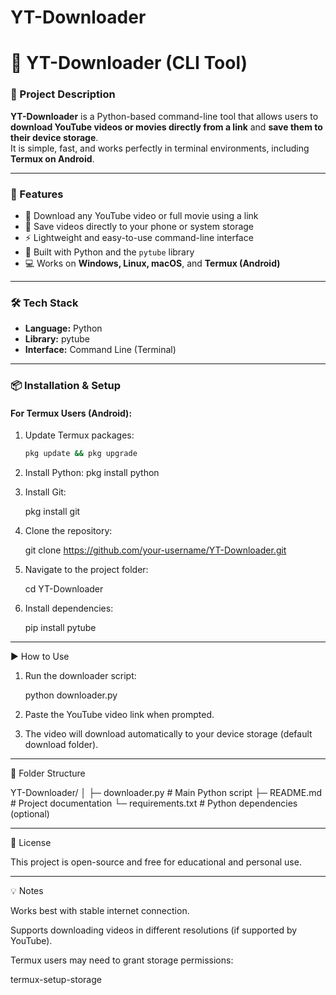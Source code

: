 # YT-Downloader
# 🧰 YT-Downloader (CLI Tool)

### 📖 Project Description
**YT-Downloader** is a Python-based command-line tool that allows users to **download YouTube videos or movies directly from a link** and **save them to their device storage**.  
It is simple, fast, and works perfectly in terminal environments, including **Termux on Android**.

---

### 🚀 Features
- 🎥 Download any YouTube video or full movie using a link  
- 💾 Save videos directly to your phone or system storage  
- ⚡ Lightweight and easy-to-use command-line interface  
- 🐍 Built with Python and the `pytube` library  
- 💻 Works on **Windows, Linux, macOS**, and **Termux (Android)**  

---

### 🛠️ Tech Stack
- **Language:** Python  
- **Library:** pytube  
- **Interface:** Command Line (Terminal)

---

### 📦 Installation & Setup

#### **For Termux Users (Android):**
1. Update Termux packages:
   ```bash
   pkg update && pkg upgrade

2. Install Python:
   pkg install python


4. Install Git:

   pkg install git


5. Clone the repository:

   git clone https://github.com/your-username/YT-Downloader.git


6. Navigate to the project folder:

   cd YT-Downloader


7. Install dependencies:

   pip install pytube




---

▶️ How to Use

1. Run the downloader script:

   python downloader.py


2. Paste the YouTube video link when prompted.


3. The video will download automatically to your device storage (default download folder).




---

📁 Folder Structure

YT-Downloader/
│
├─ downloader.py      # Main Python script
├─ README.md          # Project documentation
└─ requirements.txt   # Python dependencies (optional)


---

📜 License

This project is open-source and free for educational and personal use.


---

💡 Notes

Works best with stable internet connection.

Supports downloading videos in different resolutions (if supported by YouTube).

Termux users may need to grant storage permissions:

   termux-setup-storage
